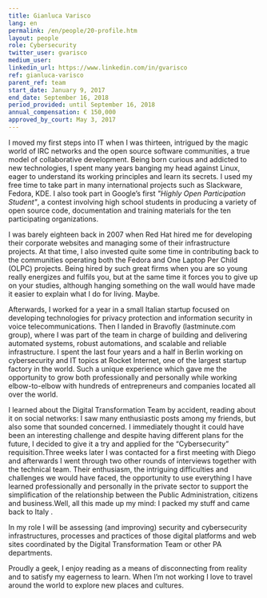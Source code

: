 ```yaml
---
title: Gianluca Varisco
lang: en
permalink: /en/people/20-profile.htm
layout: people
role: Cybersecurity
twitter_user: gvarisco
medium_user:
linkedin_url: https://www.linkedin.com/in/gvarisco
ref: gianluca-varisco
parent_ref: team
start_date: January 9, 2017
end_date: September 16, 2018
period_provided: until September 16, 2018
annual_compensation: € 150,000
approved_by_court: May 3, 2017
---
```

I moved my first steps into IT when I was thirteen, intrigued by the magic world of IRC networks and the open source software communities, a true model of collaborative development. Being born curious and  addicted to new technologies, I spent many years  banging my head against Linux, eager to understand its working principles and learn its secrets. I used my free time to take part in many international projects such as Slackware, Fedora, KDE. I also took part in Google’s first *"Highly Open Participation Student"*, a contest involving high school students in producing a variety of  open source code, documentation and training materials for the ten participating organizations.

I was barely eighteen back in 2007 when Red Hat hired me for developing their corporate websites and managing some of their infrastructure projects. At that time, I also invested quite some time in contributing back to the communities operating both the Fedora and One Laptop Per Child (OLPC) projects. Being hired by such great firms when you are so young really energizes and fulfils you, but at the same time it forces you to give up on your studies, although hanging something on the wall would have made it easier to explain what I do for living. Maybe.

Afterwards, I worked for a year in a small Italian startup focused on developing technologies for privacy protection and information security in voice telecommunications. Then I landed in Bravofly (lastminute.com group), where I was part of the team in charge of building and delivering  automated systems, robust automations, and scalable and reliable infrastructure. I spent the last four years and a half in Berlin working on cybersecurity and IT topics at Rocket Internet, one of the largest startup factory in the world. Such a unique experience which gave me the opportunity to grow both professionally and personally while working elbow-to-elbow with hundreds of entrepreneurs and companies located all over the world.

I learned about the Digital Transformation Team by accident, reading about it on social networks: I saw many enthusiastic posts among my friends, but also some that sounded concerned. I immediately thought it could have been an interesting challenge and despite having different plans for the future, I decided to give it a try and applied for the “Cybersecurity” requisition.Three weeks later I was contacted for a first meeting with Diego and afterwards I went through two other rounds of interviews together with the technical team. Their enthusiasm, the intriguing difficulties and challenges we would have faced, the opportunity to use everything I have learned professionally and personally in the private sector to support the simplification of the relationship between the Public Administration, citizens and business.Well, all this made up my mind: I packed my stuff and came back to Italy .

In my role I will be assessing (and improving) security and cybersecurity infrastructures, processes and practices of those digital platforms and web sites coordinated by the Digital Transformation Team or other PA departments.

Proudly a geek, I enjoy reading as a means of disconnecting from reality and to satisfy my eagerness to learn.  When I’m not working I love to travel around the world to explore new places and cultures.

